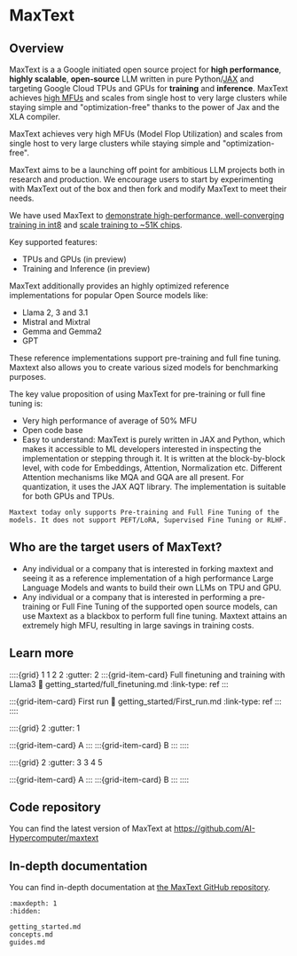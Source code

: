 <!--
 Copyright 2024 Google LLC

 Licensed under the Apache License, Version 2.0 (the "License");
 you may not use this file except in compliance with the License.
 You may obtain a copy of the License at

      https://www.apache.org/licenses/LICENSE-2.0

 Unless required by applicable law or agreed to in writing, software
 distributed under the License is distributed on an "AS IS" BASIS,
 WITHOUT WARRANTIES OR CONDITIONS OF ANY KIND, either express or implied.
 See the License for the specific language governing permissions and
 limitations under the License.
 -->

# MaxText

## Overview

MaxText is a a Google initiated open source project for **high performance**, **highly scalable**, **open-source** LLM written in pure Python/[JAX](https://jax.readthedocs.io/en/latest/index.html) and targeting Google Cloud TPUs and GPUs for **training** and **inference**. MaxText achieves [high MFUs](https://github.com/AI-Hypercomputer/maxtext/blob/main/docs/advanced_topics/runtime_performance_results.md) and scales from single host to very large clusters while staying simple and "optimization-free" thanks to the power of Jax and the XLA compiler.

MaxText achieves very high MFUs (Model Flop Utilization) and scales from single host to very large clusters while staying simple and "optimization-free".

MaxText aims to be a launching off point for ambitious LLM projects both in research and production. We encourage users to start by experimenting with MaxText out of the box and then fork and modify MaxText to meet their needs.

We have used MaxText to [demonstrate high-performance, well-converging training in int8](https://cloud.google.com/blog/products/compute/accurate-quantized-training-aqt-for-tpu-v5e) and [scale training to ~51K chips](https://cloud.google.com/blog/products/compute/the-worlds-largest-distributed-llm-training-job-on-tpu-v5e).

Key supported features:
- TPUs and GPUs (in preview)
- Training and Inference (in preview)

MaxText additionally provides an highly optimized reference implementations for popular Open Source models like:

- Llama 2, 3 and 3.1
- Mistral and Mixtral
- Gemma and Gemma2
- GPT

These reference implementations support pre-training and full fine tuning. Maxtext also allows you to create various sized models for benchmarking purposes.

The key value proposition of using MaxText for pre-training or full fine tuning is:

- Very high performance of average of 50% MFU
- Open code base
- Easy to understand: MaxText is purely written in JAX and Python, which makes it accessible to ML developers interested in inspecting the implementation or stepping through it. It is written at the block-by-block level, with code for Embeddings, Attention, Normalization etc. Different Attention mechanisms like MQA and GQA are all present. For quantization, it uses the JAX AQT library. The implementation is suitable for both GPUs and TPUs.

```{note}
Maxtext today only supports Pre-training and Full Fine Tuning of the models. It does not support PEFT/LoRA, Supervised Fine Tuning or RLHF.
```

## Who are the target users of MaxText?

- Any individual or a company that is interested in forking maxtext and seeing it as a reference implementation of a high performance Large Language Models and wants to build their own LLMs on TPU and GPU.
- Any individual or a company that is interested in performing a pre-training or Full Fine Tuning of the supported open source models, can use Maxtext as a blackbox to perform full fine tuning. Maxtext attains an extremely high MFU, resulting in large savings in training costs.

## Learn more

::::{grid} 1 1 2 2
:gutter: 2
:::{grid-item-card}
Full finetuning and training with Llama3
:link: getting_started/full_finetuning.md
:link-type: ref
:::

:::{grid-item-card}
First run
:link: getting_started/First_run.md
:link-type: ref
:::
::::

::::{grid} 2
:gutter: 1

:::{grid-item-card}
A
:::
:::{grid-item-card}
B
:::
::::

::::{grid} 2
:gutter: 3 3 4 5

:::{grid-item-card}
A
:::
:::{grid-item-card}
B
:::
::::

## Code repository

You can find the latest version of MaxText at https://github.com/AI-Hypercomputer/maxtext

## In-depth documentation

You can find in-depth documentation at [the MaxText GitHub repository](https://github.com/AI-Hypercomputer/maxtext/blob/main/docs/advanced_docs/).

```{toctree}
:maxdepth: 1
:hidden:

getting_started.md
concepts.md
guides.md
```
